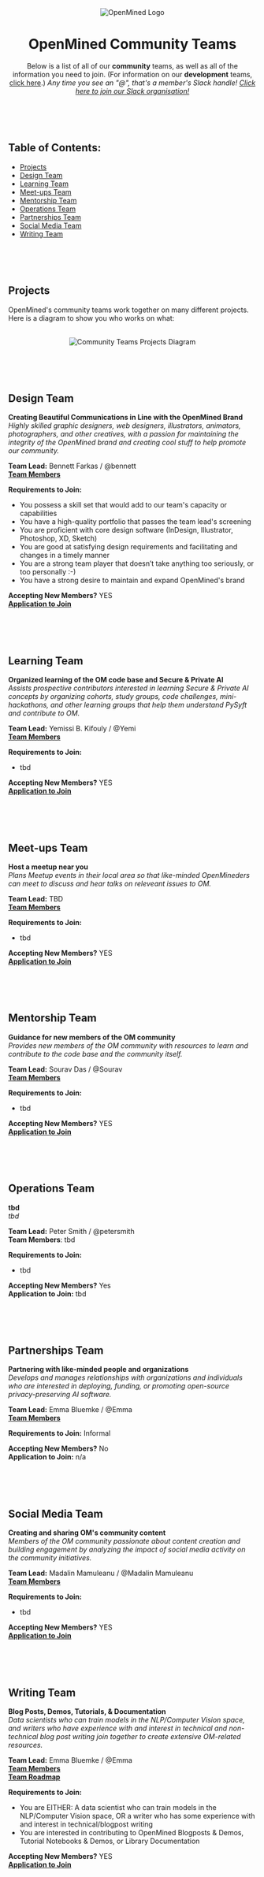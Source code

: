 <div align="center">
  <img alt="OpenMined Logo" src="/images/logo.png">
  <h1><strong>OpenMined Community Teams</strong></h1>
  <p>Below is a list of all of our <strong>community</strong> teams, as well as all of the information you need to join. (For information on our <strong>development</strong> teams, <a href="Development-Teams.md">click here</a>.) <em>Any time you see an "@", that's a member's Slack handle! <a href="https://slack.openmined.org">Click here to join our Slack organisation!</a></em>
    </p></div>
    
<br><br><br>

## Table of Contents:
- [Projects](#projects)
- [Design Team](#design-team)
- [Learning Team](#learning-team)
- [Meet-ups Team](#meet-ups-team)
- [Mentorship Team](#mentorship-team)
- [Operations Team](#operations-team)
- [Partnerships Team](#partnerships-team)
- [Social Media Team](#social-media-team)
- [Writing Team](#writing-team)

<br><br><br>

## Projects
OpenMined's community teams work together on many different projects. Here is a diagram to show you who works on what:<br><br>

<div align="center">
    <img alt="Community Teams Projects Diagram" src="/images/com-proj-diagram.png">
</div>

<br><br><br>

## Design Team
**Creating Beautiful Communications in Line with the OpenMined Brand**<br>
*Highly skilled graphic designers, web designers, illustrators, animators, photographers, and other creatives, with a passion for maintaining the integrity of the OpenMined brand and creating cool stuff to help promote our community.*

**Team Lead:**  Bennett Farkas  /  @bennett <br>
[**Team Members**](https://github.com/orgs/OpenMined/teams/design/members)

**Requirements to Join:**
- You possess a skill set that would add to our team's capacity or capabilities
- You have a high-quality portfolio that passes the team lead's screening
- You are proficient with core design software (InDesign, Illustrator, Photoshop, XD, Sketch)
- You are good at satisfying design requirements and facilitating and changes in a timely manner
- You are a strong team player that doesn’t take anything too seriously, or too personally :-)
- You have a strong desire to maintain and expand OpenMined's brand

**Accepting New Members?** YES<br>
[**Application to Join**](https://forms.gle/MEJBEU1P1PfCTN3D8)

<br><br><br>

## Learning Team
**Organized learning of the OM code base and Secure & Private AI**<br>
*Assists prospective contributors interested in learning Secure & Private AI concepts by organizing cohorts, study groups, code challenges, mini-hackathons, and other learning groups that help them understand PySyft and contribute to OM.*<br>

**Team Lead:** Yemissi B. Kifouly  /  @Yemi<br>
[**Team Members**](https://github.com/orgs/OpenMined/teams/learning/members)

**Requirements to Join:**
- tbd

**Accepting New Members?** YES<br>
[**Application to Join**](https://docs.google.com/forms/d/e/1FAIpQLSelt05UbqIivQOoddG7fk17tZQJgNd2Km7hAQaTa0vZEFsoxA/viewform)

<br><br><br>

## Meet-ups Team
**Host a meetup near you**<br>
*Plans Meetup events in their local area so that like-minded OpenMineders can meet to discuss and hear talks on releveant issues to OM.*<br>

**Team Lead:**  TBD<br>
[**Team Members**](https://github.com/orgs/OpenMined/teams/meetups)<br>

**Requirements to Join:**
- tbd

**Accepting New Members?** YES<br>
[**Application to Join**](https://forms.gle/Bzm7SxLs3xBsgwiZ9)

<br><br><br>

## Mentorship Team
**Guidance for new members of the OM community**<br>
*Provides new members of the OM community with resources to learn and contribute to the code base and the community itself.*<br>

**Team Lead:**  Sourav Das  /  @Sourav<br>
[**Team Members**](https://github.com/orgs/OpenMined/teams/mentorship/members)<br>

**Requirements to Join:**
- tbd

**Accepting New Members?** YES<br>
[**Application to Join**](https://forms.gle/WRp4r5GU4QbraPH3A)

<br><br><br>

## Operations Team
**tbd**<br>
*tbd*<br>

**Team Lead:**  Peter Smith  /  @petersmith <br>
**Team Members**: tbd<br>

**Requirements to Join:**
- tbd

**Accepting New Members?** Yes<br>
**Application to Join:** tbd

<br><br><br>

## Partnerships Team
**Partnering with like-minded people and organizations**<br>
*Develops and manages relationships with organizations and individuals who are interested in deploying, funding, or promoting open-source privacy-preserving AI software.*<br>

**Team Lead:**  Emma Bluemke  /  @Emma <br>
[**Team Members**](https://github.com/orgs/OpenMined/teams/partnerships/members)<br>

**Requirements to Join:**  Informal<br>

**Accepting New Members?** No<br>
**Application to Join:** n/a <br>

<br><br><br>

## Social Media Team
**Creating and sharing OM's community content**<br>
*Members of the OM community passionate about content creation and building engagement by analyzing the impact of social media activity on the community initiatives.*<br>

**Team Lead:**  Madalin Mamuleanu  /  @Madalin Mamuleanu<br>
[**Team Members**](https://github.com/orgs/OpenMined/teams/social-media/members)<br>

**Requirements to Join:**
- tbd

**Accepting New Members?** YES<br>
[**Application to Join**](https://forms.gle/TLyc8FYVmthsmkV66)

<br><br><br>

## Writing Team
**Blog Posts, Demos, Tutorials, & Documentation**<br>
*Data scientists who can train models in the NLP/Computer Vision space, and writers who have experience with and interest in technical and non-technical blog post writing join together to create extensive OM-related resources.*

**Team Lead:**  Emma Bluemke  /  @Emma <br>
[**Team Members**](https://github.com/orgs/OpenMined/teams/writing/members)<br>
[**Team Roadmap**](https://github.com/OpenMined/Roadmap/tree/master/writing_team)<br>

**Requirements to Join:**
- You are EITHER: A data scientist who can train models in the NLP/Computer Vision space, OR a writer who has some experience with and interest in technical/blogpost writing
- You are interested in contributing to OpenMined Blogposts & Demos, Tutorial Notebooks & Demos, or Library Documentation

**Accepting New Members?** YES<br>
[**Application to Join**](https://forms.gle/URTqQEENRQr6RHFL8)
